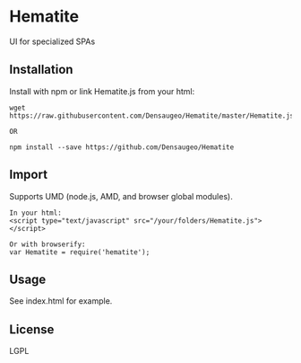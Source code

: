 # Hematite

UI for specialized SPAs

## Installation

Install with npm or link Hematite.js from your html:

~~~
wget https://raw.githubusercontent.com/Densaugeo/Hematite/master/Hematite.js

OR

npm install --save https://github.com/Densaugeo/Hematite
~~~

## Import

Supports UMD (node.js, AMD, and browser global modules).

~~~
In your html:
<script type="text/javascript" src="/your/folders/Hematite.js"></script>

Or with browserify:
var Hematite = require('hematite');
~~~

## Usage

See index.html for example.

## License

LGPL
